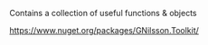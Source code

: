 Contains a collection of useful functions & objects

https://www.nuget.org/packages/GNilsson.Toolkit/
